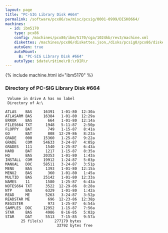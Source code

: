 ```yaml
---
layout: page
title: "PC-SIG Library Disk #664"
permalink: /software/pcx86/sw/misc/pcsig/0001-0999/DISK0664/
machines:
  - id: ibm5170
    type: pcx86
    config: /machines/pcx86/ibm/5170/cga/1024kb/rev3/machine.xml
    diskettes: /machines/pcx86/diskettes.json,/disks/pcsig0/pcx86/diskettes.json
    autoGen: true
    autoMount:
      B: "PC-SIG Library Disk #664"
    autoType: $date\r$time\rB:\rDIR\r
---
```


{% include machine.html id="ibm5170" %}

### Directory of PC-SIG Library Disk #664

     Volume in drive A has no label
     Directory of A:\

    ATLAS    BAS     16391   1-01-80  12:30a
    ATLASARM BAS     16384   1-01-80  12:29a
    ERROR    BAS       664   1-01-80  12:14a
    FILES664 TXT      1948   5-11-87   2:50p
    FLOPPY   BAT       749   1-15-87   8:41a
    GO       BAT       808  12-29-86   8:23a
    GRADE    000     15360   1-25-87   9:22a
    GRADE    COM     54633   3-24-87   4:05p
    GRADES   111      1540   1-25-87   6:43a
    HARD     BAT      1217   1-15-87   8:35a
    HQ       BAS     20353   1-01-80   1:43a
    INSTALL  COM     19912   1-24-87   5:03p
    MANUAL   DOC     58511   3-24-87   3:51p
    MENU     BAS      1393   1-01-80  12:15a
    MENU2    BAS       360   1-01-80   1:45a
    MULTID   BAS     25142   1-01-80  12:33a
    NAMES    11       1580   1-25-87   6:43a
    NOTES664 TXT      3522  12-29-86   8:28a
    NTP      BAS      6329   1-01-80   1:42a
    READ     ME       5263   3-24-87   3:52p
    READSTAR ME        696  12-23-86  12:38p
    REGISTER           973   1-25-87   6:54a
    SAMPLES  DOC     12952   1-15-87   7:56a
    STAR     BAS      4986   8-16-85   5:02p
    STAR     DAT      5513   7-15-85   9:57a
           25 file(s)     277179 bytes
                           33792 bytes free

